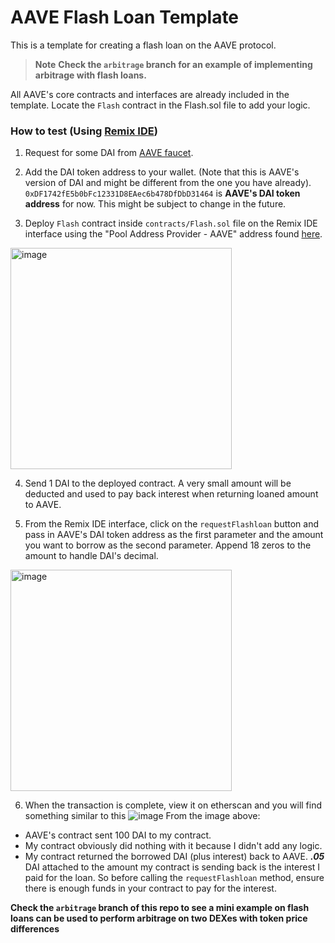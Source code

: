 # AAVE Flash Loan Template

This is a template for creating a flash loan on the AAVE protocol.

> **Note** **Check the `arbitrage` branch for an example of implementing arbitrage with flash loans.**

All AAVE's core contracts and interfaces are already included in the template. Locate the `Flash` contract in the Flash.sol file to add your logic. 

### How to test (Using [Remix IDE](https://remix.ethereum.org))
1. Request for some DAI from [AAVE faucet](https://app.aave.com/faucet/).

2. Add the DAI token address to your wallet. (Note that this is AAVE's version of DAI and might be different from the one you have already).
`0xDF1742fE5b0bFc12331D8EAec6b478DfDbD31464` is **AAVE's DAI token address** for now. This might be subject to change in the future.

3. Deploy `Flash` contract inside `contracts/Flash.sol` file on the Remix IDE interface using the "Pool Address Provider - AAVE" address found [here](https://docs.aave.com/developers/deployed-contracts/v3-testnet-addresses). 
<img width="354" alt="image" src="https://user-images.githubusercontent.com/64266194/212767909-5c718e2e-8e03-41ba-8265-cdc5e89db561.png">

4. Send 1 DAI to the deployed contract. A very small amount will be deducted and used to pay back interest when returning loaned amount to AAVE.

5. From the Remix IDE interface, click on the `requestFlashloan` button and pass in AAVE's DAI token address as the first parameter and the amount you want to borrow as the second parameter. Append 18 zeros to the amount to handle DAI's decimal.
<img width="354" alt="image" src="https://user-images.githubusercontent.com/64266194/212767548-b6156ed3-bf36-424a-b0cb-2552727c5137.png">

6. When the transaction is complete, view it on etherscan and you will find something similar to this
![image](https://user-images.githubusercontent.com/64266194/212847347-04fde781-ca69-4689-a8a2-2347a2609232.png)
From the image above:
 * AAVE's contract sent 100 DAI to my contract.
 * My contract obviously did nothing with it because I didn't add any logic.
 * My contract returned the borrowed DAI (plus interest) back to AAVE. **_.05_** DAI attached to the amount my contract is sending back is the interest I paid for the loan. So before calling the `requestFlashloan` method, ensure there is enough funds in your contract to pay for the interest.
 
 **Check the `arbitrage` branch of this repo to see a mini example on flash loans can be used to perform arbitrage on two DEXes with token price differences**

